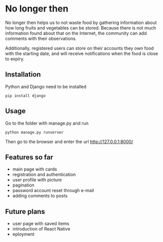 # No longer then

No longer then helps us to not waste food by gathering information 
about how long fruits and vegetables can be stored. Because there is not much 
information found about that on the Internet, the community can add comments 
with their observations.

Additionally, registered users can store on their accounts they own food with 
the starting date, and will receive notifications when the food is close to expiry.

## Installation

Python and Django need to be installed

`pip install django` 

## Usage

Go to the folder  with manage.py and run

`python manage.py runserver`

Then go to the browser and enter the url http://127.0.0.1:8000/

## Features so far

- main page with cards
- registration and authentication
- user profile with picture
- pagination
- password account reset through e-mail
- adding comments to posts

## Future plans

- user page with saved items
- introduction of React Native
- eployment
